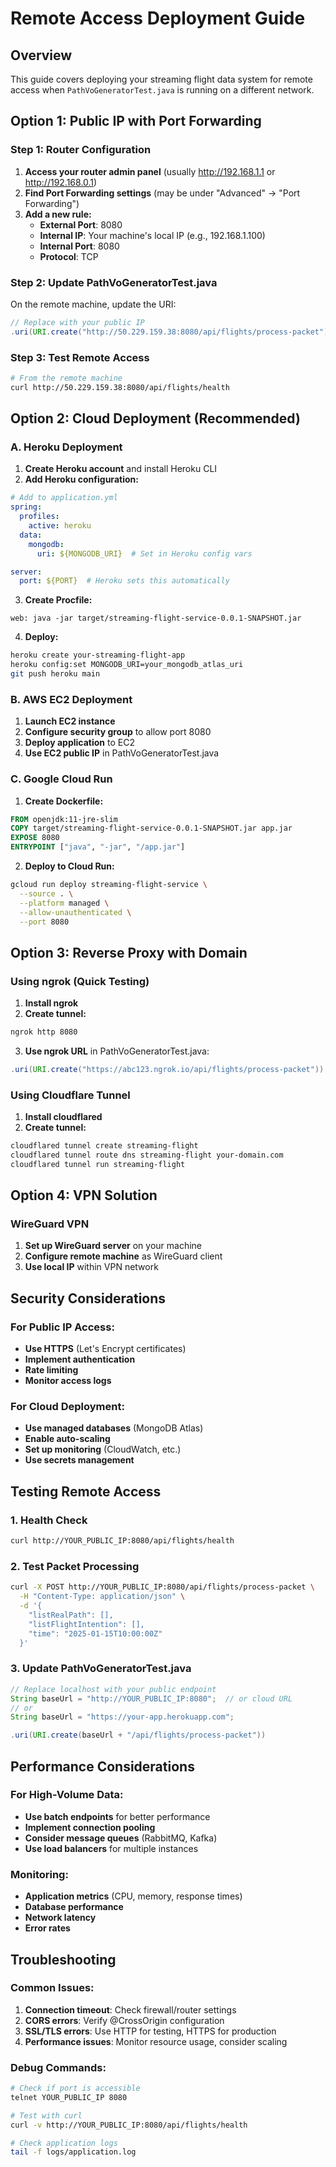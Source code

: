 # Remote Access Deployment Guide

## Overview
This guide covers deploying your streaming flight data system for remote access when `PathVoGeneratorTest.java` is running on a different network.

## Option 1: Public IP with Port Forwarding

### Step 1: Router Configuration
1. **Access your router admin panel** (usually http://192.168.1.1 or http://192.168.0.1)
2. **Find Port Forwarding settings** (may be under "Advanced" → "Port Forwarding")
3. **Add a new rule:**
   - **External Port**: 8080
   - **Internal IP**: Your machine's local IP (e.g., 192.168.1.100)
   - **Internal Port**: 8080
   - **Protocol**: TCP

### Step 2: Update PathVoGeneratorTest.java
On the remote machine, update the URI:

```java
// Replace with your public IP
.uri(URI.create("http://50.229.159.38:8080/api/flights/process-packet"))
```

### Step 3: Test Remote Access
```bash
# From the remote machine
curl http://50.229.159.38:8080/api/flights/health
```

## Option 2: Cloud Deployment (Recommended)

### A. Heroku Deployment
1. **Create Heroku account** and install Heroku CLI
2. **Add Heroku configuration:**

```yaml
# Add to application.yml
spring:
  profiles:
    active: heroku
  data:
    mongodb:
      uri: ${MONGODB_URI}  # Set in Heroku config vars

server:
  port: ${PORT}  # Heroku sets this automatically
```

3. **Create Procfile:**
```
web: java -jar target/streaming-flight-service-0.0.1-SNAPSHOT.jar
```

4. **Deploy:**
```bash
heroku create your-streaming-flight-app
heroku config:set MONGODB_URI=your_mongodb_atlas_uri
git push heroku main
```

### B. AWS EC2 Deployment
1. **Launch EC2 instance**
2. **Configure security group** to allow port 8080
3. **Deploy application** to EC2
4. **Use EC2 public IP** in PathVoGeneratorTest.java

### C. Google Cloud Run
1. **Create Dockerfile:**
```dockerfile
FROM openjdk:11-jre-slim
COPY target/streaming-flight-service-0.0.1-SNAPSHOT.jar app.jar
EXPOSE 8080
ENTRYPOINT ["java", "-jar", "/app.jar"]
```

2. **Deploy to Cloud Run:**
```bash
gcloud run deploy streaming-flight-service \
  --source . \
  --platform managed \
  --allow-unauthenticated \
  --port 8080
```

## Option 3: Reverse Proxy with Domain

### Using ngrok (Quick Testing)
1. **Install ngrok**
2. **Create tunnel:**
```bash
ngrok http 8080
```
3. **Use ngrok URL** in PathVoGeneratorTest.java:
```java
.uri(URI.create("https://abc123.ngrok.io/api/flights/process-packet"))
```

### Using Cloudflare Tunnel
1. **Install cloudflared**
2. **Create tunnel:**
```bash
cloudflared tunnel create streaming-flight
cloudflared tunnel route dns streaming-flight your-domain.com
cloudflared tunnel run streaming-flight
```

## Option 4: VPN Solution

### WireGuard VPN
1. **Set up WireGuard server** on your machine
2. **Configure remote machine** as WireGuard client
3. **Use local IP** within VPN network

## Security Considerations

### For Public IP Access:
- **Use HTTPS** (Let's Encrypt certificates)
- **Implement authentication**
- **Rate limiting**
- **Monitor access logs**

### For Cloud Deployment:
- **Use managed databases** (MongoDB Atlas)
- **Enable auto-scaling**
- **Set up monitoring** (CloudWatch, etc.)
- **Use secrets management**

## Testing Remote Access

### 1. Health Check
```bash
curl http://YOUR_PUBLIC_IP:8080/api/flights/health
```

### 2. Test Packet Processing
```bash
curl -X POST http://YOUR_PUBLIC_IP:8080/api/flights/process-packet \
  -H "Content-Type: application/json" \
  -d '{
    "listRealPath": [],
    "listFlightIntention": [],
    "time": "2025-01-15T10:00:00Z"
  }'
```

### 3. Update PathVoGeneratorTest.java
```java
// Replace localhost with your public endpoint
String baseUrl = "http://YOUR_PUBLIC_IP:8080";  // or cloud URL
// or
String baseUrl = "https://your-app.herokuapp.com";

.uri(URI.create(baseUrl + "/api/flights/process-packet"))
```

## Performance Considerations

### For High-Volume Data:
- **Use batch endpoints** for better performance
- **Implement connection pooling**
- **Consider message queues** (RabbitMQ, Kafka)
- **Use load balancers** for multiple instances

### Monitoring:
- **Application metrics** (CPU, memory, response times)
- **Database performance**
- **Network latency**
- **Error rates**

## Troubleshooting

### Common Issues:
1. **Connection timeout**: Check firewall/router settings
2. **CORS errors**: Verify @CrossOrigin configuration
3. **SSL/TLS errors**: Use HTTP for testing, HTTPS for production
4. **Performance issues**: Monitor resource usage, consider scaling

### Debug Commands:
```bash
# Check if port is accessible
telnet YOUR_PUBLIC_IP 8080

# Test with curl
curl -v http://YOUR_PUBLIC_IP:8080/api/flights/health

# Check application logs
tail -f logs/application.log
``` 